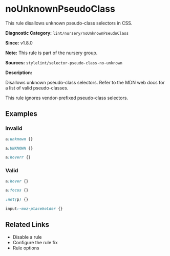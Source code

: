 # noUnknownPseudoClass

This rule disallows unknown pseudo-class selectors in CSS.

**Diagnostic Category:** `lint/nursery/noUnknownPseudoClass`

**Since:** v1.8.0

**Note:** This rule is part of the nursery group.

**Sources:** `stylelint/selector-pseudo-class-no-unknown`

**Description:**

Disallows unknown pseudo-class selectors.  Refer to the MDN web docs for a list of valid pseudo-classes.

This rule ignores vendor-prefixed pseudo-class selectors.


## Examples

### Invalid

```css
a:unknown {}
```

```css
a:UNKNOWN {}
```

```css
a:hoverr {}
```

### Valid

```css
a:hover {}
```

```css
a:focus {}
```

```css
:not(p) {}
```

```css
input:-moz-placeholder {}
```

## Related Links

- Disable a rule
- Configure the rule fix
- Rule options
